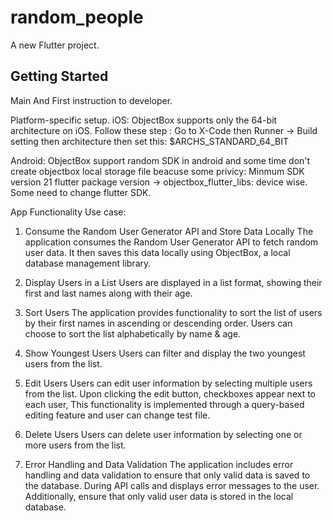 # random_people

A new Flutter project.

## Getting Started

Main And First instruction to developer.

Platform-specific setup.
iOS:
ObjectBox supports only the 64-bit architecture on iOS.
Follow these step : Go to X-Code then Runner -> Build setting then architecture then set this: $ARCHS_STANDARD_64_BIT

Android:
ObjectBox support random SDK in android and some time don't create objectbox local storage file beacuse some privicy:
Minmum SDK version 21
flutter package version -> objectbox_flutter_libs: device wise.
Some need to change flutter SDK.


App Functionality Use case: 

1. Consume the Random User Generator API and Store Data Locally
The application consumes the Random User Generator API to fetch random user data. It then saves this data locally using ObjectBox, a local database management library.

2. Display Users in a List
Users are displayed in a list format, showing their first and last names along with their age.

3. Sort Users
The application provides functionality to sort the list of users by their first names in ascending or descending order. Users can choose to sort the list alphabetically by name & age.

4. Show Youngest Users
Users can filter and display the two youngest users from the list.

5. Edit Users
Users can edit user information by selecting multiple users from the list. Upon clicking the edit button, checkboxes appear next to each user,
 This functionality is implemented through a query-based editing feature and user can change test file.

7. Delete Users
Users can delete user information by selecting one or more users from the list.

8. Error Handling and Data Validation
The application includes error handling and data validation to ensure that only valid data is saved to the database. During API calls and displays error messages to the user. Additionally, ensure that only valid user data is stored in the local database.
